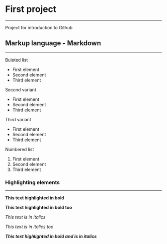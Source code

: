 # First project
***
Project for introduction to Github

## Markup language - Markdown
***
Buleted list
* First element
* Second element
* Third element 

Second variant
+ First element
+ Second element
+ Third element 

Third variant
- First element
- Second element
- Third element 

Numbered list
1. First element
2. Second element
3. Third element 

### Highlighting elements
***
**This text highlighted in bold**

__This text highlighted in bold too__

*This text is in italics*

_This text is in italics too_

***This text highlighted in bold and is in italics***
